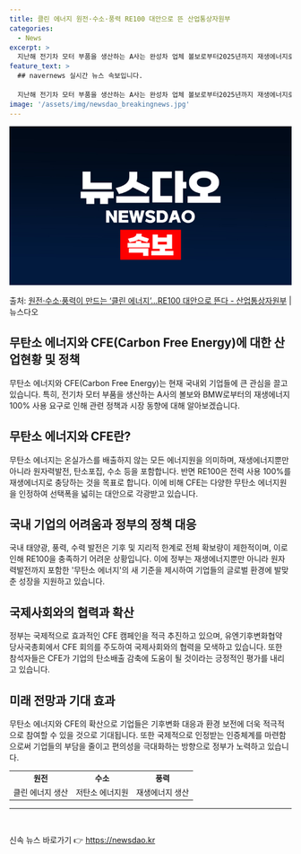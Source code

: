 ```yaml
---
title: 클린 에너지 원전·수소·풍력 RE100 대안으로 뜬 산업통상자원부
categories:
  - News
excerpt: >
  지난해 전기차 모터 부품을 생산하는 A사는 완성차 업체 볼보로부터2025년까지 재생에너지로만 전력을 100%…
feature_text: >
  ## navernews 실시간 뉴스 속보입니다.

  지난해 전기차 모터 부품을 생산하는 A사는 완성차 업체 볼보로부터2025년까지 재생에너지로만 전력을 100%…
image: '/assets/img/newsdao_breakingnews.jpg'
---
```


![뉴스다오 속보](/assets/img/newsdao_breakingnews.jpg)

<p>출처: <a href="https://newsdao.kr/2931" rel="dofollow">원전·수소·풍력이 만드는 ‘클린 에너지’…RE100 대안으로 뜬다 - 산업통상자원부</a> | 뉴스다오</p>

<h2>무탄소 에너지와 CFE(Carbon Free Energy)에 대한 산업현황 및 정책</h2>
<p data-ke-size="size16">무탄소 에너지와 CFE(Carbon Free Energy)는 현재 국내외 기업들에 큰 관심을 끌고 있습니다. 특히, 전기차 모터 부품을 생산하는 A사의 볼보와 BMW로부터의 재생에너지 100% 사용 요구로 인해 관련 정책과 시장 동향에 대해 알아보겠습니다.</p>
<h2 data-ke-size="size26">무탄소 에너지와 CFE란?</h2>
<p data-ke-size="size16">무탄소 에너지는 온실가스를 배출하지 않는 모든 에너지원을 의미하며, 재생에너지뿐만 아니라 원자력발전, 탄소포집, 수소 등을 포함합니다. 반면 RE100은 전력 사용 100%를 재생에너지로 충당하는 것을 목표로 합니다. 이에 비해 CFE는 다양한 무탄소 에너지원을 인정하여 선택폭을 넓히는 대안으로 각광받고 있습니다.</p>
<h2 data-ke-size="size26">국내 기업의 어려움과 정부의 정책 대응</h2>
<p data-ke-size="size16">국내 태양광, 풍력, 수력 발전은 기후 및 지리적 한계로 전체 확보량이 제한적이며, 이로 인해 RE100을 충족하기 어려운 상황입니다. 이에 정부는 재생에너지뿐만 아니라 원자력발전까지 포함한 '무탄소 에너지'의 새 기준을 제시하여 기업들의 글로벌 환경에 발맞춘 성장을 지원하고 있습니다.</p>
<h2 data-ke-size="size26">국제사회와의 협력과 확산</h2>
<p data-ke-size="size16">정부는 국제적으로 효과적인 CFE 캠페인을 적극 추진하고 있으며, 유엔기후변화협약 당사국총회에서 CFE 회의를 주도하여 국제사회와의 협력을 모색하고 있습니다. 또한 참석자들은 CFE가 기업의 탄소배출 감축에 도움이 될 것이라는 긍정적인 평가를 내리고 있습니다.</p>
<h2 data-ke-size="size26">미래 전망과 기대 효과</h2>
<p data-ke-size="size16">무탄소 에너지와 CFE의 확산으로 기업들은 기후변화 대응과 환경 보전에 더욱 적극적으로 참여할 수 있을 것으로 기대됩니다. 또한 국제적으로 인정받는 인증체계를 마련함으로써 기업들의 부담을 줄이고 편의성을 극대화하는 방향으로 정부가 노력하고 있습니다.</p>
<table>
	<tbody>
		<tr>
			<td style="text-align: center; height: 17px;"><b>원전</b></td>
			<td style="text-align: center; height: 17px;"><b>수소</b></td>
			<td style="text-align: center; height: 17px;"><b>풍력</b></td>
		</tr>
		<tr>
			<td style="text-align: center;">클린 에너지 생산</td>
			<td style="text-align: center;">저탄소 에너지원</td>
			<td style="text-align: center;">재생에너지 생산</td>
		</tr>
	</tbody>
</table>
<hr>
<p data-ke-size="size16">&nbsp;</p> 

신속 뉴스 바로가기 👉 <a href="https://newsdao.kr" rel="dofollow">https://newsdao.kr</a>


